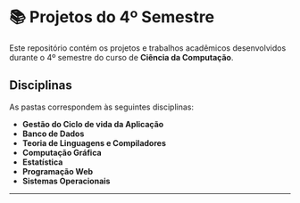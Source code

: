 # 📚 Projetos do 4º Semestre

Este repositório contém os projetos e trabalhos acadêmicos desenvolvidos durante o 4º semestre do curso de **Ciência da Computação**.

## Disciplinas

As pastas correspondem às seguintes disciplinas:

- **Gestão do Ciclo de vida da Aplicação**
- **Banco de Dados**
- **Teoria de Linguagens e Compiladores**
- **Computação Gráfica**
- **Estatística**
- **Programação Web**
- **Sistemas Operacionais**

---
